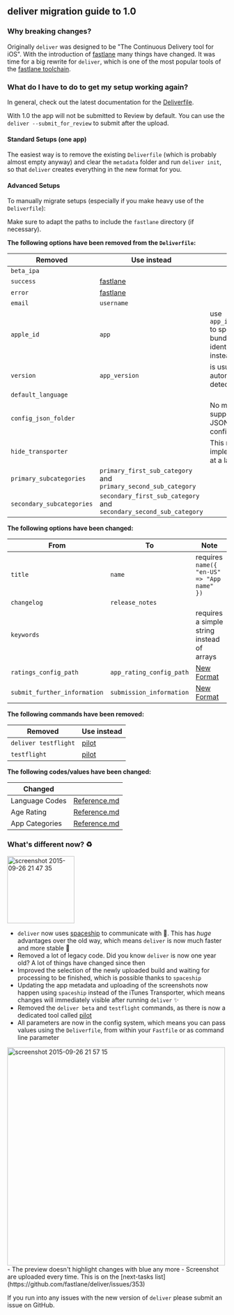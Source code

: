 ## deliver migration guide to 1.0

### Why breaking changes?

Originally `deliver` was designed to be "The Continuous Delivery tool for iOS". With the introduction of [fastlane](https://fastlane.tools) many things have changed. It was time for a big rewrite for `deliver`, which is one of the most popular tools of the [fastlane toolchain](https://fastlane.tools).

### What do I have to do to get my setup working again?

In general, check out the latest documentation for the [Deliverfile](https://github.com/fastlane/fastlane/blob/master/deliver/Deliverfile.md).

With 1.0 the app will not be submitted to Review by default. You can use the `deliver --submit_for_review` to submit after the upload.

#### Standard Setups (one app)

The easiest way is to remove the existing `Deliverfile` (which is probably almost empty anyway) and clear the `metadata` folder and run `deliver init`, so that `deliver` creates everything in the new format for you.

#### Advanced Setups

To manually migrate setups (especially if you make heavy use of the `Deliverfile`):

Make sure to adapt the paths to include the `fastlane` directory (if necessary).

**The following options have been removed from the `Deliverfile`:**

Removed     | Use instead              | Note
---------|-----------------|------------------------------------------------------------
`beta_ipa` | |
`success`| [fastlane](https://fastlane.tools) |
`error` | [fastlane](https://fastlane.tools) |
`email` | `username` |
`apple_id` |  `app` | use `app_identifier` to specify the bundle identifier instead
`version` | `app_version` | is usually automatically detected
`default_language` | | 
`config_json_folder` | | No more support for JSON based configuration
`hide_transporter` | | This might be implemented at a later point
`primary_subcategories` | `primary_first_sub_category` and `primary_second_sub_category` |
`secondary_subcategories` | `secondary_first_sub_category` and `secondary_second_sub_category` |

**The following options have been changed:**

From     | To              | Note
---------|-----------------|------------------------------------------------------------
`title`  | `name` | requires `name({ "en-US" => "App name" })`
`changelog` | `release_notes`
`keywords` |   | requires a simple string instead of arrays
`ratings_config_path` | `app_rating_config_path` | [New Format](https://github.com/fastlane/fastlane/blob/master/deliver/Deliverfile.md#app_rating_config_path)
`submit_further_information` | `submission_information` | [New Format](https://github.com/fastlane/fastlane/blob/master/deliver/Deliverfile.md#submission_information)

**The following commands have been removed:**

Removed                   | Use instead
--------------------------|------------------------------------------------------------
`deliver testflight` | [pilot](https://github.com/fastlane/fastlane/tree/master/pilot)
`testflight` | [pilot](https://github.com/fastlane/fastlane/tree/master/pilot)

**The following codes/values have been changed:**

Changed                   | &nbsp;
--------------------------|------------------------
Language Codes | [Reference.md](https://github.com/fastlane/fastlane/blob/master/deliver/Reference.md)
Age Rating | [Reference.md](https://github.com/fastlane/fastlane/blob/master/deliver/Reference.md)
App Categories | [Reference.md](https://github.com/fastlane/fastlane/blob/master/deliver/Reference.md)

### What's different now? :recycle: 

<img width="154" alt="screenshot 2015-09-26 21 47 35" src="https://cloud.githubusercontent.com/assets/869950/10121262/38e52e02-6498-11e5-8269-bf5d63ca698a.png">


- `deliver` now uses [spaceship](https://spaceship.airforce) to communicate with . This has *huge* advantages over the old way, which means `deliver` is now much faster and more stable :rocket: 
- Removed a lot of legacy code. Did you know `deliver` is now one year old? A lot of things have changed since then
- Improved the selection of the newly uploaded build and waiting for processing to be finished, which is possible thanks to `spaceship`
- Updating the app metadata and uploading of the screenshots now happen using `spaceship` instead of the iTunes Transporter, which means changes will immediately visible after running `deliver` :sparkles: 
- Removed the `deliver beta` and `testflight` commands, as there is now a dedicated tool called [pilot](https://github.com/fastlane/fastlane/tree/master/pilot)
- All parameters are now in the config system, which means you can pass values using the `Deliverfile`, from within your `Fastfile` or as command line parameter
<img width="500" alt="screenshot 2015-09-26 21 57 15" src="https://cloud.githubusercontent.com/assets/869950/10121297/c6ea1c7a-6499-11e5-8d2b-301f86faacf0.png">
- The preview doesn't highlight changes with blue any more
- Screenshot are uploaded every time. This is on the [next-tasks list](https://github.com/fastlane/deliver/issues/353)

If you run into any issues with the new version of `deliver` please submit an issue on GitHub.
